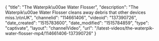 {
    "title": "The Waterpik\u00ae Water Flosser",
    "description": "The Waterpik\u00ae Water Flosser cleans away debris that other devices miss.\n\nUK",
    "channelid": "114661406",
    "videoid": "137390726",
    "date_created": "1515783600",
    "date_modified": "1515784859",
    "type": "captivate",
    "layout": "channelVideo",
    "url": "\/latest-videos\/the-waterpik-water-flosser-mp4\/114661406-137390726"
}